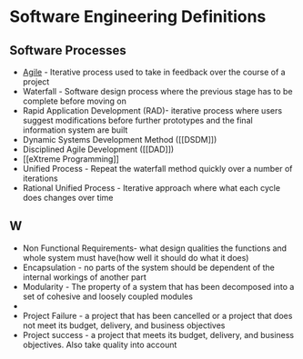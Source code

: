 # Software Engineering Definitions
## Software Processes
- [Agile](Semester1/COMP1911-ProfessionalComputing/Agile.md) - Iterative process used to take in feedback over the course of a project 
- Waterfall - Software design process where the previous stage has to be complete before moving on
- Rapid Application Development (RAD)- iterative process where users suggest modifications before further prototypes and the final information system are built
- Dynamic Systems Development Method ([[DSDM]])
- Disciplined Agile Development ([[DAD]])
- [[eXtreme Programming]]
- Unified Process - Repeat the waterfall method quickly over a number of iterations 
- Rational Unified Process - Iterative approach where what each cycle does changes over time
## W
- Non Functional Requirements- what design qualities the functions and whole system must have(how well it should do what it does)
- Encapsulation - no parts of the system should be dependent of the internal workings of another part
- Modularity - The property of a system that has been decomposed into a set of cohesive and loosely coupled modules
- 
- Project Failure - a project that has been cancelled or a project that does not meet its budget, delivery, and business objectives
- Project success - a project that meets its budget, delivery, and business objectives. Also take quality into account